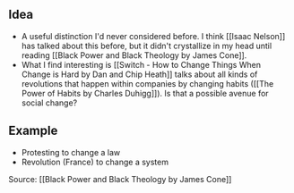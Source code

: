 ## Idea
- A useful distinction I'd never considered before. I think [[Isaac Nelson]] has talked about this before, but it didn't crystallize in my head until reading [[Black Power and Black Theology by James Cone]]. 
- What I find interesting is [[Switch - How to Change Things When Change is Hard by Dan and Chip Heath]] talks about all kinds of revolutions that happen within companies by changing habits ([[The Power of Habits by Charles Duhigg]]). Is that a possible avenue for social change? 

## Example
- Protesting to change a law
- Revolution (France) to change a system


Source: [[Black Power and Black Theology by James Cone]]